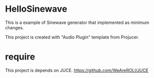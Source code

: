 # HelloSinewave

This is a example of Sinewave generator that implemented as minimum changes.

This project is created with "Audio Plugin" template from Projucer.



# require 

This project is depends on JUCE.
https://github.com/WeAreROLI/JUCE